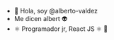 - 👋 Hola, soy @alberto-valdez
- Me dicen albert 👽
- ⚛️ Programador jr, React JS ⚛️ 
                  🍕

